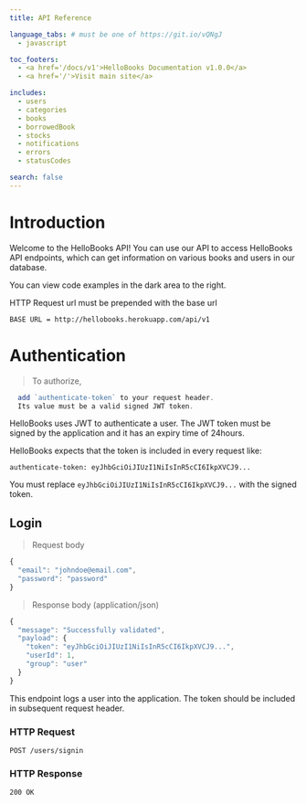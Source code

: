 ```yaml
---
title: API Reference

language_tabs: # must be one of https://git.io/vQNgJ
  - javascript

toc_footers:
  - <a href='/docs/v1'>HelloBooks Documentation v1.0.0</a>
  - <a href='/'>Visit main site</a>

includes:
  - users
  - categories
  - books
  - borrowedBook
  - stocks
  - notifications
  - errors
  - statusCodes

search: false
---
```


# Introduction

Welcome to the HelloBooks API! You can use our API to access HelloBooks API endpoints, which can get information on various books and users in our database.

You can view code examples in the dark area to the right.

HTTP Request url must be prepended with the base url

`BASE URL = http://hellobooks.herokuapp.com/api/v1`

# Authentication

> To authorize, 

```javascript
  add `authenticate-token` to your request header. 
  Its value must be a valid signed JWT token.
```

HelloBooks uses JWT to authenticate a user. The JWT token must be signed by the application and it has an expiry time of 24hours.

HelloBooks expects that the token is included in every request like:

`authenticate-token: eyJhbGciOiJIUzI1NiIsInR5cCI6IkpXVCJ9...`

<aside class="notice">
You must replace <code>eyJhbGciOiJIUzI1NiIsInR5cCI6IkpXVCJ9...</code> with the signed token.
</aside>

## Login

> Request body

```javascript
{
  "email": "johndoe@email.com",
  "password": "password"
}
```

> Response body (application/json)

```javascript
{
  "message": "Successfully validated",
  "payload": {
    "token": "eyJhbGciOiJIUzI1NiIsInR5cCI6IkpXVCJ9...",
    "userId": 1,
    "group": "user"
  }
}
```

This endpoint logs a user into the application. The token should be included in subsequent request header.

### HTTP Request

`POST /users/signin`

### HTTP Response

`200 OK`